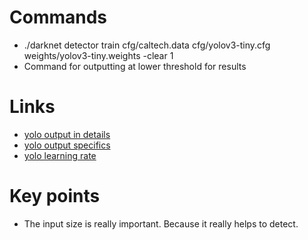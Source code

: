 # Commands
* ./darknet detector train cfg/caltech.data cfg/yolov3-tiny.cfg weights/yolov3-tiny.weights -clear 1
* Command for outputting at lower threshold for results


# Links
* [yolo output in details](https://timebutt.github.io/static/understanding-yolov2-training-output/)
* [yolo output specifics](https://github.com/AlexeyAB/darknet/issues/636)
* [yolo learning rate](https://github.com/pjreddie/darknet/issues/701)


# Key points
* The input size is really important. Because it really helps to detect.
